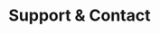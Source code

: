 <!-- Space: ~815773537 -->
<!-- Parent: GithubPage -->
<!-- Title: Support and Contact GithubPage -->

# Support & Contact
